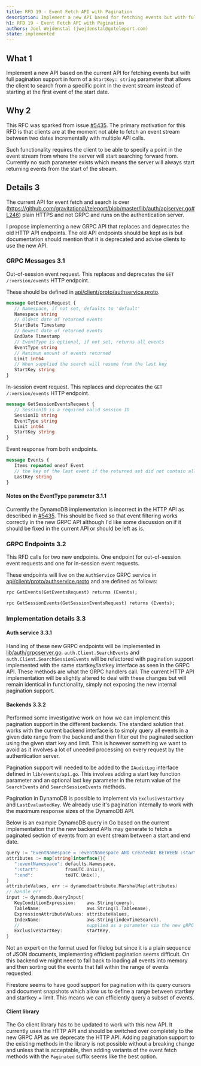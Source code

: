 ```yaml
---
title: RFD 19 - Event Fetch API with Pagination
description: Implement a new API based for fetching events but with full pagination support. 
h1: RFD 19 - Event Fetch API with Pagination
authors: Joel Wejdenstal (jwejdenstal@goteleport.com)
state: implemented
---
```


## What 1

Implement a new API based on the current API for fetching events but with full pagination support in form of a `StartKey: string` parameter that allows the client to search from a specific point in the event stream instead of starting at the first event of the start date.

## Why 2

This RFC was sparked from issue [#5435](https://github.com/gravitational/teleport/issues/5435).
The primary motivation for this RFD is that clients are at the moment not able to fetch an event stream between two dates incrementally with multiple API calls.

Such functionality requires the client to be able to specify a point in the event stream from where the server will start searching forward from. Currently no such parameter exists which means the server will always start returning events from the start of the stream.

## Details 3

The current API for event fetch and search is over (https://github.com/gravitational/teleport/blob/master/lib/auth/apiserver.go#L246) plain HTTPS and not GRPC and runs on the authentication server.

I propose implementing a new GRPC API that replaces and deprecates the old HTTP API endpoints. The old API endpoints should be kept as is but documentation should mention that it is deprecated and advise clients to use the new API.

### GRPC Messages 3.1

Out-of-session event request.
This replaces and deprecates the `GET /:version/events` HTTP endpoint.

These should be defined in [api/client/proto/authservice.proto](https://github.com/gravitational/teleport/blob/master/api/client/proto/authservice.proto).

```protobuf
message GetEventsRequest {
   // Namespace, if not set, defaults to 'default'
   Namespace string
   // Oldest date of returned events
   StartDate Timestamp
   // Newest date of returned events
   EndDate Timestamp
   // EventType is optional, if not set, returns all events
   EventType string
   // Maximum amount of events returned
   Limit int64
   // When supplied the search will resume from the last key
   StartKey string
}
```

In-session event request.
This replaces and deprecates the `GET /:version/events` HTTP endpoint.

```protobuf
message GetSessionEventsRequest {
   // SessionID is a required valid session ID
   SessionID string
   EventType string
   Limit int64
   StartKey string
}
```

Event response from both endpoints.

```protobuf
message Events { 
   Items repeated oneof Event
   // the key of the last event if the returned set did not contain all events found i.e limit < actual amount. this is the key clients can supply in another API request to continue fetching events from the previous last position
   LastKey string
}
```

#### Notes on the EventType parameter 3.1.1

Currently the DynamoDB implementation is incorrect in the HTTP API as described in [#5435](https://github.com/gravitational/teleport/issues/5435). This should be fixed so that event filtering works correctly in the new GRPC API although I'd like some discussion on if it should be fixed in the current API or should be left as is.

### GRPC Endpoints 3.2

This RFD calls for two new endpoints. One endpoint for out-of-session event requests and one for in-session event requests.

These endpoints will live on the `AuthService` GRPC service in [api/client/proto/authservice.proto](https://github.com/gravitational/teleport/blob/master/api/client/proto/authservice.proto) and are defined as follows:

```proto
rpc GetEvents(GetEventsRequest) returns (Events);
```

```proto
rpc GetSessionEvents(GetSessionEventsRequest) returns (Events);
```

### Implementation details 3.3

#### Auth service 3.3.1

Handling of these new GRPC endpoints will be implemented in [lib/auth/grpcserver.go](https://github.com/gravitational/teleport/blob/master/lib/auth/grpcserver.go). `auth.Client.SearchEvents` and `auth.Client.SearchSessionEvents` will be refactored with pagination support implemented with the same startkey/lastkey interface as seen in the GRPC API. These methods are what the GRPC handlers call. The current HTTP API implementation will be slightly altered to deal with these changes but will remain identical in functionality, simply not exposing the new internal pagination support.

#### Backends 3.3.2

Performed some investigative work on how we can implement this pagination support in the different backends. The standard solution that works with the current backend interface is to simply query all events in a given date range from the backend and then filter out the paginated section using the given start key and limit. This is however something we want to avoid as it involves a lot of uneeded processing on every request by the authentication server.

Pagination support will needed to be added to the `IAuditLog` interface defined in `lib/events/api.go`. This involves adding a start key function parameter and an optional last key parameter in the return value of the `SearchEvents` and `SearchSessionEvents` methods.

Pagination in DynamoDB is possible to implement via `ExclusiveStartkey` and `LastEvaluatedKey`. We already use it's pagination internally to work with the maximum response sizes of the DynamoDB API.

Below is an example DynamoDB query in Go based on the current implementation that the new backend APIs may generate to fetch a paginated section of events from an event stream between a start and end date.

```go
query := "EventNamespace = :eventNamespace AND CreatedAt BETWEEN :start and :end"
attributes := map[string]interface{}{
   ":eventNamespace": defaults.Namespace,
   ":start":          fromUTC.Unix(),
   ":end":            toUTC.Unix(),
}
attributeValues, err := dynamodbattribute.MarshalMap(attributes)
// handle err
input := dynamodb.QueryInput{
   KeyConditionExpression:    aws.String(query),
   TableName:                 aws.String(l.Tablename),
   ExpressionAttributeValues: attributeValues,
   IndexName:                 aws.String(indexTimeSearch),
   //                         supplied as a parameter via the new gRPC API
   ExclusiveStartKey:         startKey,
}
```

Not an expert on the format used for filelog but since it is a plain sequence of JSON documents, implementing efficient pagination seems difficult. On this backend we might need to fall back to loading all events into memory and then sorting out the events that fall within the range of events requested.

Firestore seems to have good support for pagination with its query cursors and document snapshots which allow us to define a range between startkey and startkey + limit. This means we can efficiently query a subset of events.

#### Client library

The Go client library has to be updated to work with this new API. It currently uses the HTTP API and should be switched over completely to the new GRPC API as we deprecate the HTTP API. Adding pagination support to the existing methods in the library is not possible without a breaking change and unless that is acceptable, then adding variants of the event fetch methods with the `Paginated` suffix seems like the best option.
